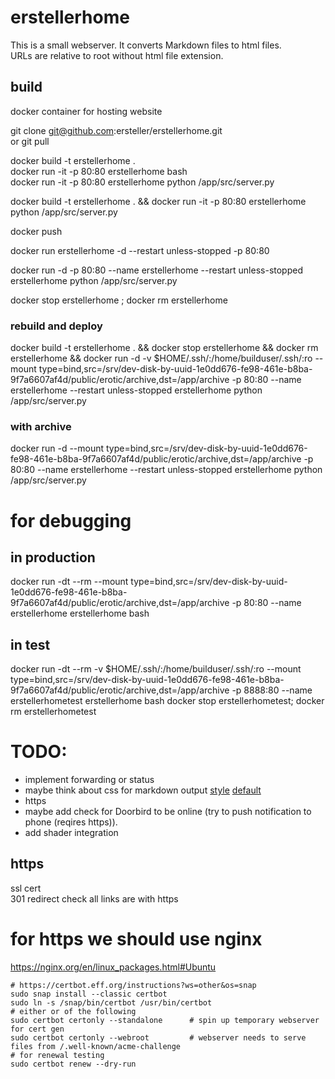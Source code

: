 # erstellerhome
This is a small webserver. It converts Markdown files to html files.  
URLs are relative to root without html file extension.


## build
docker container for hosting website

git clone git@github.com:ersteller/erstellerhome.git  
or 
git pull  

docker build -t erstellerhome .  
docker run -it -p 80:80 erstellerhome bash  
docker run -it -p 80:80 erstellerhome python /app/src/server.py  

docker build -t erstellerhome . && docker run -it -p 80:80  erstellerhome python /app/src/server.py  

docker push 

docker run erstellerhome -d --restart unless-stopped -p 80:80  

docker run -d -p 80:80 --name erstellerhome --restart unless-stopped erstellerhome python /app/src/server.py

docker stop erstellerhome ; docker rm erstellerhome

### rebuild and deploy
docker build -t erstellerhome . && docker stop erstellerhome && docker rm erstellerhome && docker run -d -v $HOME/.ssh/:/home/builduser/.ssh/:ro --mount type=bind,src=/srv/dev-disk-by-uuid-1e0dd676-fe98-461e-b8ba-9f7a6607af4d/public/erotic/archive,dst=/app/archive -p 80:80 --name erstellerhome --restart unless-stopped erstellerhome python /app/src/server.py

### with archive
docker run -d --mount type=bind,src=/srv/dev-disk-by-uuid-1e0dd676-fe98-461e-b8ba-9f7a6607af4d/public/erotic/archive,dst=/app/archive -p 80:80 --name erstellerhome --restart unless-stopped erstellerhome python /app/src/server.py

# for debugging
## in production
docker run -dt --rm --mount  type=bind,src=/srv/dev-disk-by-uuid-1e0dd676-fe98-461e-b8ba-9f7a6607af4d/public/erotic/archive,dst=/app/archive -p 80:80 --name erstellerhome erstellerhome bash
## in test
docker run -dt --rm -v $HOME/.ssh/:/home/builduser/.ssh/:ro --mount  type=bind,src=/srv/dev-disk-by-uuid-1e0dd676-fe98-461e-b8ba-9f7a6607af4d/public/erotic/archive,dst=/app/archive -p 8888:80 --name erstellerhometest erstellerhome bash
docker stop erstellerhometest; docker rm erstellerhometest

# TODO:
- implement forwarding or status 
- maybe think about css for markdown output  [style](https://github.com/jasonm23/markdown-css-themes/blob/gh-pages/markdown1.css) [default](https://raw.githubusercontent.com/richleland/pygments-css/master/default.css)
- https
- maybe add check for Doorbird to be online (try to push notification to phone (reqires https)). 
- add shader integration

## https 
ssl cert  
301 redirect 
check all links are with https  

# for https we should use nginx
https://nginx.org/en/linux_packages.html#Ubuntu

```
# https://certbot.eff.org/instructions?ws=other&os=snap
sudo snap install --classic certbot  
sudo ln -s /snap/bin/certbot /usr/bin/certbot  
# either or of the following   
sudo certbot certonly --standalone      # spin up temporary webserver for cert gen  
sudo certbot certonly --webroot         # webserver needs to serve files from /.well-known/acme-challenge
# for renewal testing 
sudo certbot renew --dry-run
```
